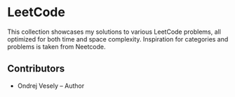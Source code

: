 # LeetCode

This collection showcases my solutions to various LeetCode problems,
all optimized for both time and space complexity. Inspiration for categories
and problems is taken from Neetcode.

## Contributors
- Ondrej Vesely – Author

